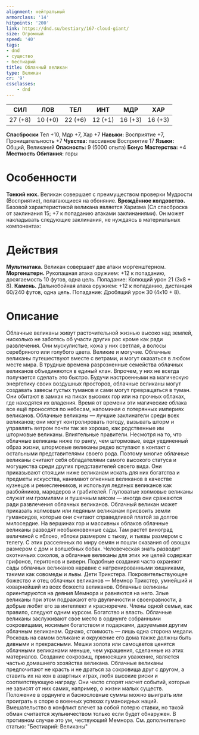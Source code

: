 ```yaml
---
alignment: нейтральный
armorclass: '14'
hitpoints: '200'
link: https://dnd.su/bestiary/167-cloud-giant/
size: Огромный
speed: '40'
tags:
- dnd
- существо
- бестиарий
title: Облачный великан
type: Великан
cr: '9'
cssclasses:
    - dnd
---
```



| СИЛ | ЛОВ | ТЕЛ | ИНТ | МДР | ХАР |
|---|---|---|---|---|---|
| 27 (+8) | 10 (+0) | 22 (+6) | 12 (+1) | 16 (+3) | 16 (+3) |
**Спасброски** Тел +10, Мдр +7, Хар +7
**Навыки:** Восприятие +7, Проницательность +7
**Чувства:** пассивное Восприятие 17
**Языки:** Общий, Великаний
**Опасность:** 9 (5000 опыта)
**Бонус Мастерства:** +4
**Местность Обитания:** горы


# Особенности
**Тонкий нюх.** Великан совершает с преимуществом проверки Мудрости (Восприятие), полагающиеся на обоняние.
**Врождённое колдовство.** Базовой характеристикой великана является Харизма (Сл спасброска от заклинания 15; +7 к попаданию атаками заклинаниями). Он может накладывать следующие заклинания, не нуждаясь в материальных компонентах:


# Действия
**Мультиатака.** Великан совершает две атаки моргенштерном.
**Моргенштерн.** Рукопашная атака оружием: +12 к попаданию, досягаемость 10 футов, одна цель. Попадание: Колющий урон 21 (3к8 + 8).
**Камень.** Дальнобойная атака оружием: +12 к попаданию, дистанция 60/240 футов, одна цель. Попадание: Дробящий урон 30 (4к10 + 8).


# Описание
Облачные великаны живут расточительной жизнью высоко над землей, нисколько не заботясь об участи других рас кроме как ради развлечения. Они мускулистые, кожа у них светлая, а волосы серебряного или голубого цвета. Великие и могучие. Облачные великаны путешествуют вместе с ветрами, и могут оказаться в любом месте мира. В трудные времена разрозненные семейства облачных великанов объединяются в единый клан. Впрочем, у них не всегда получается сделать это быстро. Будучи настроенными на магическую энергетику своих воздушных просторов, облачные великаны могут создавать завесы густых туманов и сами могут превращаться в туман. Они обитают в замках на пиках высоких гор или на прочных облаках, где находятся их владения. Время от времени эти магические облака все ещё проносятся по небесам, напоминая о потерянных империях великанов. Облачные великаны — лучшие заклинатели среди всех великанов; они могут контролировать погоду, вызывать шторм и управлять ветром почти так же хорошо, как родственные им штормовые великаны. Влиятельные правители. Несмотря на то, что облачные великаны ниже по рангу, чем штормовые, ведя уединенный образ жизни, штормовые великаны редко вступают в контакт с остальными представителями своего рода. Поэтому многие облачные великаны считают себя обладателями самого высокого статуса и могущества среди других представителей своего вида. Они приказывают стоящим ниже великанам искать для них богатства и предметы искусства, нанимают огненных великанов в качестве кузнецов и ремесленников, и используя ледяных великанов как разбойников, мародеров и грабителей. Глуповатые холмовые великаны служат им громилами и пушечным мясом — иногда они сражаются ради развлечения облачных великанов. Облачный великан может приказать холмовым или ледяным великанам присвоить земли гуманоидов, которые они считают справедливой платой за долгое милосердие. На вершинах гор и массивных облаков облачные великаны разводят необыкновенные сады. Там растет виноград величиной с яблоко, яблоки размером с тыкву, и тыквы размером с телегу. С этих рассеянных по миру семян и пошли сказания об овощах размером с дом и волшебных бобах. Человеческая знать разводит охотничьих соколов, а облачные великаны для этих же целей содержат грифонов, перитонов и виверн. Подобные создания часто охраняют сады облачных великанов наравне с натренированными хищниками, такими как совомеды и львы. Дети Трикстера. Покровительствующее божество и отец облачных великанов — Мемнор Трикстер, умнейший и коварнейший из всех божеств великанов. Облачные великаны ориентируются на деяния Мемнора и равняются на него. Злые великаны при этом подражают его двуличности и своенравности, а добрые любят его за интеллект и красноречие. Члены одной семьи, как правило, следуют одним курсом. Богатство и власть. Облачные великаны заслуживают свое место в орднунге собранными сокровищами, носимым богатством и подарками, даруемыми другим облачным великанам. Однако, стоимость — лишь одна сторона медали. Роскошь на самом великане и окружение его дома также должны быть дивными и прекрасными. Мешки золота или самоцветов ценятся облачными великанами меньше, чем украшения, сделанные из этих материалов. Создание сокровищ, приносящих уважение, является частью домашнего хозяйства великана. Облачные великаны предпочитают не красть и не драться за сокровища друг с другом, а ставить их на кон в азартных играх, любя высокие риски и соответствующую награду. Они часто спорят насчет событий, которые не зависят от них самих, например, о жизни малых существ. Положение в орднунге и баснословные суммы можно выиграть или проиграть в споре о военных успехах гуманоидных наций. Вмешательство в конфликт влечет за собой потерю ставки, но такой обман считается жульничеством только если будет обнаружен. В противном случае это ум, чествующий Мемнора. См. дополнительно статью: "Бестиарий: Великаны"